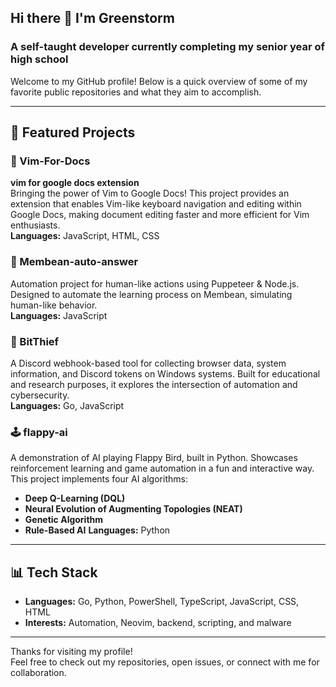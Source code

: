 ## Hi there 👋 I'm Greenstorm

### A self-taught developer currently completing my senior year of high school

Welcome to my GitHub profile! Below is a quick overview of some of my favorite public repositories and what they aim to accomplish.

---

## 🚀 Featured Projects

### 📝 Vim-For-Docs
**vim for google docs extension**  
Bringing the power of Vim to Google Docs! This project provides an extension that enables Vim-like keyboard navigation and editing within Google Docs, making document editing faster and more efficient for Vim enthusiasts.  
**Languages:** JavaScript, HTML, CSS

### 🤖 Membean-auto-answer
Automation project for human-like actions using Puppeteer & Node.js. Designed to automate the learning process on Membean, simulating human-like behavior.  
**Languages:** JavaScript

### 🦜 BitThief
A Discord webhook-based tool for collecting browser data, system information, and Discord tokens on Windows systems. Built for educational and research purposes, it explores the intersection of automation and cybersecurity.  
**Languages:** Go, JavaScript

### 🕹️ flappy-ai
A demonstration of AI playing Flappy Bird, built in Python. Showcases reinforcement learning and game automation in a fun and interactive way. This project implements four AI algorithms:
- **Deep Q-Learning (DQL)**
- **Neural Evolution of Augmenting Topologies (NEAT)**
- **Genetic Algorithm**
- **Rule-Based AI**
**Languages:** Python

---

## 📊 Tech Stack

- **Languages:** Go, Python, PowerShell, TypeScript, JavaScript, CSS, HTML
- **Interests:** Automation, Neovim, backend, scripting, and malware

---

Thanks for visiting my profile!  
Feel free to check out my repositories, open issues, or connect with me for collaboration.
